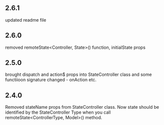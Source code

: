 ## 2.6.1

updated readme file

## 2.6.0

removed remoteState<Controller, State>() function, initialState props

## 2.5.0

brought dispatch and action$ props into StateController class and some functiioon signature changed - onAction etc.

## 2.4.0

Removed stateName props from StateController class. Now state should be identified by the StateController Type when you call remoteState<ControllerType, Model>() method.
